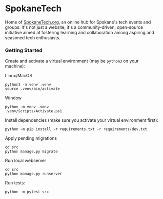 # SpokaneTech
Home of [SpokaneTech.org](https://SpokaneTech.org), an online hub for Spokane's tech events and groups. It's not just a website; it's a community-driven, open-source initiative aimed at fostering learning and collaboration among aspiring and seasoned tech enthusiasts.

### Getting Started

Create and activate a virtual environment (may be `python3` on your machine):

Linux/MacOS
```shell
python3 -m venv .venv
source .venv/bin/activate
```

Window
```
python -m venv .venv
.venv/Scripts/Activate.ps1
```

Install dependencies (make sure you activate your virtual environment first):
```shell
python -m pip install -r requirements.txt -r requirements/dev.txt
```

Apply pending migrations
```shell
cd src
python manage.py migrate
```

Run local webserver
```shell
cd src
python manage.py runserver
```

Run tests:
```shell
python -m pytest src
```
